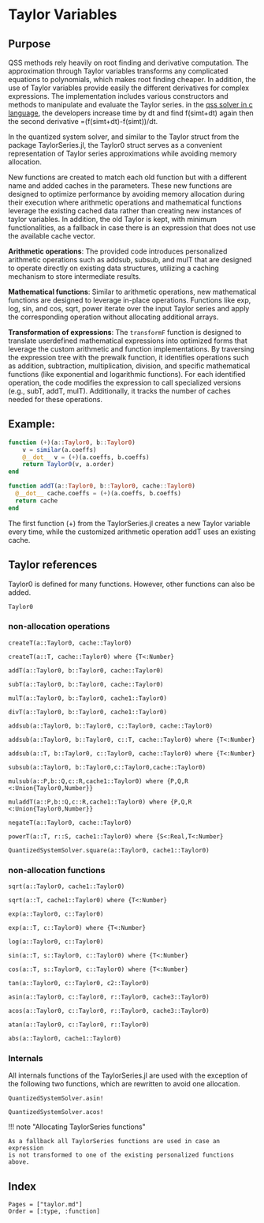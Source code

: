 # Taylor Variables

## Purpose
QSS methods rely heavily on root finding and derivative computation. The approximation through Taylor variables transforms any complicated equations to polynomials, which makes root finding cheaper. In addition, the use of Taylor variables provide easily the different derivatives for complex expressions. The implementation includes various constructors and methods to manipulate and evaluate the Taylor series. in the [qss solver in c language](https://github.com/CIFASIS/qss-solver/blob/qss-solver-dev/src/engine/qss/qss_frw_imp.c), the developers increase time by dt and find f(simt+dt) again then the second derivative =(f(simt+dt)-f(simt))/dt.

In the quantized system solver, and similar to the Taylor struct from the package TaylorSeries.jl, the Taylor0 struct serves as a convenient representation of Taylor series approximations while avoiding memory allocation. 

New functions are created to match each old function but with a different name and added caches in the parameters. These new functions are designed to optimize performance by avoiding memory allocation during their execution where arithmetic operations and mathematical functions leverage the existing cached data rather than creating new instances of taylor variables. In addition, the old Taylor is kept, with minimum functionalities, as a fallback in case there is an expression that does not use the available cache vector. 

**Arithmetic operations**: The provided code introduces personalized arithmetic operations such as addsub, subsub, and mulT that are designed to operate directly on existing data structures, utilizing a caching mechanism to store intermediate results.

**Mathematical functions**: Similar to arithmetic operations, new mathematical functions are designed to leverage in-place operations. Functions like exp, log, sin, and cos, sqrt, power iterate over the input Taylor series and apply the corresponding operation without allocating additional arrays.

**Transformation of expressions**: The `transformF` function is designed to translate userdefined mathematical expressions into optimized forms that leverage the custom arithmetic and function implementations. By traversing the expression tree with the prewalk function, it identifies operations such as addition, subtraction, multiplication, division, and specific mathematical functions (like exponential and logarithmic functions). For each identified operation, the code modifies the expression to call specialized versions (e.g., subT, addT, mulT). Additionally, it tracks the number of caches needed for these operations.

## Example:
```julia
function (+)(a::Taylor0, b::Taylor0)
    v = similar(a.coeffs)
    @__dot__ v = (+)(a.coeffs, b.coeffs)
    return Taylor0(v, a.order)
end

function addT(a::Taylor0, b::Taylor0, cache::Taylor0)
  @__dot__ cache.coeffs = (+)(a.coeffs, b.coeffs)
  return cache
end
```
The first function (+) from the TaylorSeries.jl creates a new Taylor variable every time, while the customized arithmetic operation addT uses an existing cache.

## Taylor references
Taylor0 is defined for many functions. However, other functions can also be added.


```@docs
Taylor0
```
### non-allocation operations
```@docs
createT(a::Taylor0, cache::Taylor0)
```

```@docs
createT(a::T, cache::Taylor0) where {T<:Number}
```
```@docs
addT(a::Taylor0, b::Taylor0, cache::Taylor0)
```
```@docs
subT(a::Taylor0, b::Taylor0, cache::Taylor0)
```
```@docs
mulT(a::Taylor0, b::Taylor0, cache1::Taylor0)
```
```@docs
divT(a::Taylor0, b::Taylor0, cache1::Taylor0)
```
```@docs
addsub(a::Taylor0, b::Taylor0, c::Taylor0, cache::Taylor0)
```
```@docs
addsub(a::Taylor0, b::Taylor0, c::T, cache::Taylor0) where {T<:Number}
```
```@docs
addsub(a::T, b::Taylor0, c::Taylor0, cache::Taylor0) where {T<:Number}
```
```@docs
subsub(a::Taylor0, b::Taylor0,c::Taylor0,cache::Taylor0) 
```

```@docs
mulsub(a::P,b::Q,c::R,cache1::Taylor0) where {P,Q,R <:Union{Taylor0,Number}}
```

```@docs
muladdT(a::P,b::Q,c::R,cache1::Taylor0) where {P,Q,R <:Union{Taylor0,Number}}
```


```@docs
negateT(a::Taylor0, cache::Taylor0)
```

```@docs
powerT(a::T, r::S, cache1::Taylor0) where {S<:Real,T<:Number}
```
```@docs
QuantizedSystemSolver.square(a::Taylor0, cache1::Taylor0)
```
 
### non-allocation functions
 
```@docs
sqrt(a::Taylor0, cache1::Taylor0)
```
```@docs
sqrt(a::T, cache1::Taylor0) where {T<:Number}
```
```@docs
exp(a::Taylor0, c::Taylor0)
```
```@docs
exp(a::T, c::Taylor0) where {T<:Number}
```
```@docs
log(a::Taylor0, c::Taylor0)
```
```@docs
sin(a::T, s::Taylor0, c::Taylor0) where {T<:Number}
```
```@docs
cos(a::T, s::Taylor0, c::Taylor0) where {T<:Number}
```
```@docs
tan(a::Taylor0, c::Taylor0, c2::Taylor0)
```
```@docs
asin(a::Taylor0, c::Taylor0, r::Taylor0, cache3::Taylor0)
```
```@docs
acos(a::Taylor0, c::Taylor0, r::Taylor0, cache3::Taylor0)
```
```@docs
atan(a::Taylor0, c::Taylor0, r::Taylor0)
```
```@docs
abs(a::Taylor0, cache1::Taylor0)
```


### Internals

All internals functions of the TaylorSeries.jl are used with the exception of the 
following two functions, which are rewritten to avoid one allocation.
```@docs
QuantizedSystemSolver.asin!
```
```@docs
QuantizedSystemSolver.acos!
```


!!! note "Allocating TaylorSeries functions"

    As a fallback all TaylorSeries functions are used in case an expression
    is not transformed to one of the existing personalized functions above.

## Index

```@index
Pages = ["taylor.md"]
Order = [:type, :function]
```